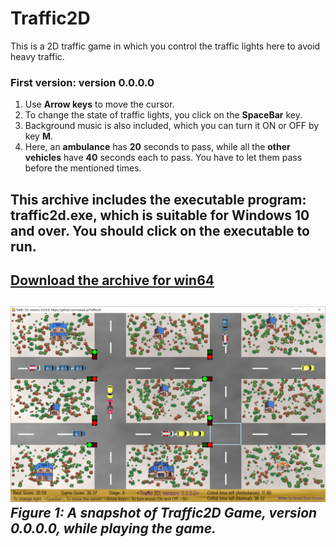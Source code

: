 # Traffic2D
This is a 2D traffic game in which you control the traffic lights here to avoid heavy traffic. 
### First version: version 0.0.0.0
1. Use **Arrow keys** to move the cursor.
2. To change the state of traffic lights, you click on the **SpaceBar** key.
3. Background music is also included, which you can turn it ON or OFF by key **M**.
4. Here, an **ambulance** has **20** seconds to pass, while all the **other vehicles** have **40** seconds each to pass. You have to let them pass before the mentioned times.
## This archive includes the executable program: **traffic2d.exe**, which is suitable for **Windows 10** and over. You should click on the executable to run.
[Download the archive for win64](https://drive.google.com/file/d/1qK7DLRCY-zlfXaV0sGGbWPtLU_L8ooWr/view?usp=sharing)
---
![A snapshot of the game: Traffic2D, version 0.0.0.0](Media/ver-0-0-0-0.jpg) *Figure 1: A snapshot of Traffic2D Game, version 0.0.0.0, while playing the game.*
---
